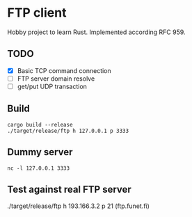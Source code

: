 # FTP client

Hobby project to learn Rust.
Implemented according RFC 959.

## TODO

- [x] Basic TCP command connection
- [ ] FTP server domain resolve
- [ ] get/put UDP transaction

## Build
```
cargo build --release
./target/release/ftp h 127.0.0.1 p 3333
```

## Dummy server
```
nc -l 127.0.0.1 3333
```

## Test against real FTP server

./target/release/ftp h 193.166.3.2 p 21 (ftp.funet.fi)
